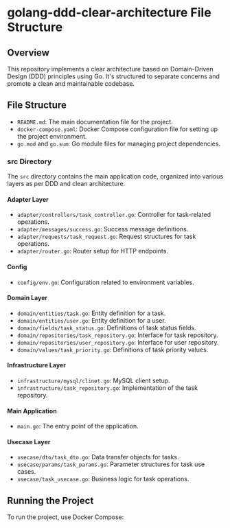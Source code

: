 # golang-ddd-clear-architecture File Structure

## Overview
This repository implements a clear architecture based on Domain-Driven Design (DDD) principles using Go. It's structured to separate concerns and promote a clean and maintainable codebase.

## File Structure

- `README.md`: The main documentation file for the project.
- `docker-compose.yaml`: Docker Compose configuration file for setting up the project environment.
- `go.mod` and `go.sum`: Go module files for managing project dependencies.

### src Directory
The `src` directory contains the main application code, organized into various layers as per DDD and clean architecture.

#### Adapter Layer
- `adapter/controllers/task_controller.go`: Controller for task-related operations.
- `adapter/messages/success.go`: Success message definitions.
- `adapter/requests/task_request.go`: Request structures for task operations.
- `adapter/router.go`: Router setup for HTTP endpoints.

#### Config
- `config/env.go`: Configuration related to environment variables.

#### Domain Layer
- `domain/entities/task.go`: Entity definition for a task.
- `domain/entities/user.go`: Entity definition for a user.
- `domain/fields/task_status.go`: Definitions of task status fields.
- `domain/repositories/task_repository.go`: Interface for task repository.
- `domain/repositories/user_repository.go`: Interface for user repository.
- `domain/values/task_priority.go`: Definitions of task priority values.

#### Infrastructure Layer
- `infrastructure/mysql/clinet.go`: MySQL client setup.
- `infrastructure/task_repository.go`: Implementation of the task repository.

#### Main Application
- `main.go`: The entry point of the application.

#### Usecase Layer
- `usecase/dto/task_dto.go`: Data transfer objects for tasks.
- `usecase/params/task_params.go`: Parameter structures for task use cases.
- `usecase/task_usecase.go`: Business logic for task operations.

## Running the Project
To run the project, use Docker Compose:

